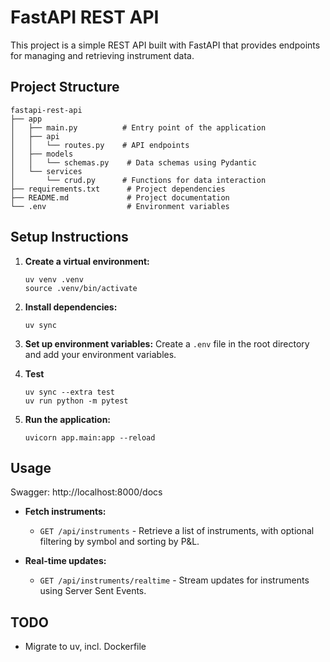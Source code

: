 # FastAPI REST API

This project is a simple REST API built with FastAPI that provides endpoints for managing and retrieving instrument data.

## Project Structure

```
fastapi-rest-api
├── app
│   ├── main.py          # Entry point of the application
│   ├── api
│   │   └── routes.py    # API endpoints
│   ├── models
│   │   └── schemas.py    # Data schemas using Pydantic
│   └── services
│       └── crud.py      # Functions for data interaction
├── requirements.txt      # Project dependencies
├── README.md             # Project documentation
└── .env                  # Environment variables
```

## Setup Instructions

1. **Create a virtual environment:**
   ```
   uv venv .venv
   source .venv/bin/activate
   ```

2. **Install dependencies:**
   ```
   uv sync
   ```

3. **Set up environment variables:**
   Create a `.env` file in the root directory and add your environment variables.

4. **Test**
   ```
   uv sync --extra test
   uv run python -m pytest
   ```
4. **Run the application:**
   ```
   uvicorn app.main:app --reload
   ```

## Usage
Swagger: http://localhost:8000/docs
- **Fetch instruments:**
  - `GET /api/instruments` - Retrieve a list of instruments, with optional filtering by symbol and sorting by P&L.
  
- **Real-time updates:**
  - `GET /api/instruments/realtime` - Stream updates for instruments using Server Sent Events.

## TODO
* Migrate to uv, incl. Dockerfile